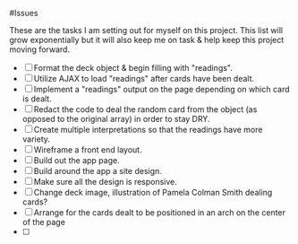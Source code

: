 #Issues

These are the tasks I am setting out for myself on this project. This list will grow exponentially but it will also keep me on task & help keep this project moving forward. 

- [ ] Format the deck object & begin filling with "readings".
- [ ] Utilize AJAX to load "readings" after cards have been dealt.
- [ ] Implement a "readings" output on the page depending on which card is dealt.
- [ ] Redact the code to deal the random card from the object (as opposed to the original array) in order to stay DRY.
- [ ] Create multiple interpretations so that the readings have more variety.
- [ ] Wireframe a front end layout.
- [ ] Build out the app page.
- [ ] Build around the app a site design.
- [ ] Make sure all the design is responsive.
- [ ] Change deck image, illustration of Pamela Colman Smith dealing cards?
- [ ] Arrange for the cards dealt to be positioned in an arch on the center of the page
- [ ] 